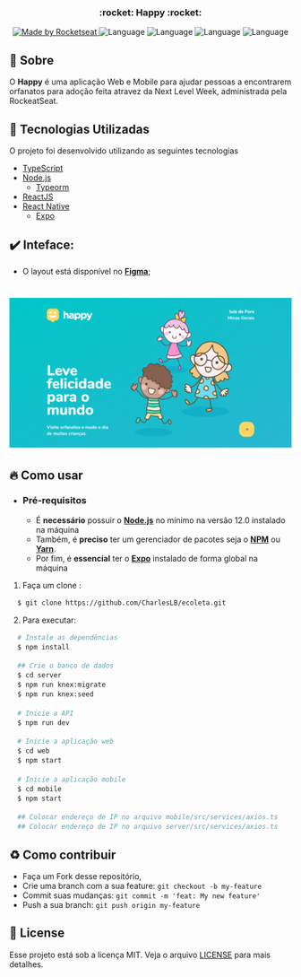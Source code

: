 <h3 align="center">
    :rocket: Happy :rocket:
</h3>

<p align="center">
  <a href="https://rocketseat.com.br">
    <img alt="Made by Rocketseat" src="https://img.shields.io/badge/made%20by-Rocketseat-%237519C1">
  </a>
  <a>
  <img alt="Language" src="https://img.shields.io/badge/language-NodeJS-brightgreen">
  <img alt="Language" src="https://img.shields.io/badge/language-ReactJS-brightgreen">
  <img alt="Language" src="https://img.shields.io/badge/language-React Native-brightgreen">
  <img alt="Language" src="https://img.shields.io/badge/language-Typescript-brightgreen">

</p>


## :bookmark: Sobre

O <strong>Happy</strong> é uma aplicação Web e Mobile para ajudar pessoas a encontrarem orfanatos para adoção feita atravez da Next Level Week, administrada pela RockeatSeat.

<a id="documentacao"></a>

## :rocket: Tecnologias Utilizadas

O projeto foi desenvolvido utilizando as seguintes tecnologias

- [TypeScript](https://www.typescriptlang.org/)
- [Node.js](https://nodejs.org/en/)
    - [Typeorm](https://docs.expo.io)
- [ReactJS](https://reactjs.org/)
- [React Native](https://reactnative.dev/)
    - [Expo](https://docs.expo.io)

## :heavy_check_mark: Inteface:

- O layout está disponível no **[Figma](https://www.figma.com/file/1SxgOMojOB2zYT0Mdk28lB/)**;

<h1 align="center">
    <img alt="Web" src="./.github/page.png" width="900px">
</h1>

<a id="como-usar"></a>

## :fire: Como usar

- ### **Pré-requisitos**

  - É **necessário** possuir o **[Node.js](https://nodejs.org/en/)** no mínimo na versão 12.0 instalado na máquina
  - Também, é **preciso** ter um gerenciador de pacotes seja o **[NPM](https://www.npmjs.com/)** ou **[Yarn](https://yarnpkg.com/)**.
  - Por fim, é **essencial** ter o **[Expo](https://expo.io/)** instalado de forma global na máquina

1. Faça um clone :

```sh
  $ git clone https://github.com/CharlesLB/ecoleta.git
```

2. Para executar:

```sh
  # Instale as dependências
  $ npm install

  ## Crie o banco de dados
  $ cd server
  $ npm run knex:migrate
  $ npm run knex:seed

  # Inicie a API
  $ npm run dev

  # Inicie a aplicação web
  $ cd web
  $ npm start

  # Inicie a aplicação mobile
  $ cd mobile
  $ npm start
  
  ## Colocar endereço de IP no arquivo mobile/src/services/axios.ts
  ## Colocar endereço de IP no arquivo server/src/services/axios.ts
```

<a id="como-contribuir"></a>

## :recycle: Como contribuir

- Faça um Fork desse repositório,
- Crie uma branch com a sua feature: `git checkout -b my-feature`
- Commit suas mudanças: `git commit -m 'feat: My new feature'`
- Push a sua branch: `git push origin my-feature`

## :memo: License

Esse projeto está sob a licença MIT. Veja o arquivo [LICENSE](LICENSE.md) para mais detalhes.
